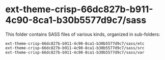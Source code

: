 # ext-theme-crisp-66dc827b-b911-4c90-8ca1-b30b5577d9c7/sass

This folder contains SASS files of various kinds, organized in sub-folders:

    ext-theme-crisp-66dc827b-b911-4c90-8ca1-b30b5577d9c7/sass/etc
    ext-theme-crisp-66dc827b-b911-4c90-8ca1-b30b5577d9c7/sass/src
    ext-theme-crisp-66dc827b-b911-4c90-8ca1-b30b5577d9c7/sass/var
